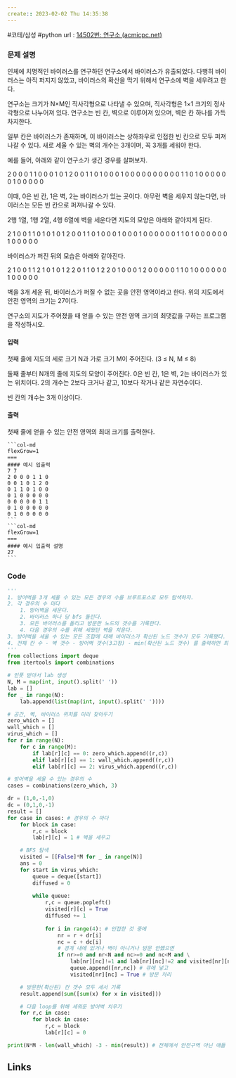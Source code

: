 ```yaml
---
create:: 2023-02-02 Thu 14:35:38
---
```

#코테/삼성   #python 
url : [14502번: 연구소 (acmicpc.net)](https://www.acmicpc.net/problem/14502)
### 문제 설명
인체에 치명적인 바이러스를 연구하던 연구소에서 바이러스가 유출되었다. 다행히 바이러스는 아직 퍼지지 않았고, 바이러스의 확산을 막기 위해서 연구소에 벽을 세우려고 한다.

연구소는 크기가 N×M인 직사각형으로 나타낼 수 있으며, 직사각형은 1×1 크기의 정사각형으로 나누어져 있다. 연구소는 빈 칸, 벽으로 이루어져 있으며, 벽은 칸 하나를 가득 차지한다. 

일부 칸은 바이러스가 존재하며, 이 바이러스는 상하좌우로 인접한 빈 칸으로 모두 퍼져나갈 수 있다. 새로 세울 수 있는 벽의 개수는 3개이며, 꼭 3개를 세워야 한다.

예를 들어, 아래와 같이 연구소가 생긴 경우를 살펴보자.

2 0 0 0 1 1 0
0 0 1 0 1 2 0
0 1 1 0 1 0 0
0 1 0 0 0 0 0
0 0 0 0 0 1 1
0 1 0 0 0 0 0
0 1 0 0 0 0 0

이때, 0은 빈 칸, 1은 벽, 2는 바이러스가 있는 곳이다. 아무런 벽을 세우지 않는다면, 바이러스는 모든 빈 칸으로 퍼져나갈 수 있다.

2행 1열, 1행 2열, 4행 6열에 벽을 세운다면 지도의 모양은 아래와 같아지게 된다.

2 1 0 0 1 1 0
1 0 1 0 1 2 0
0 1 1 0 1 0 0
0 1 0 0 0 1 0
0 0 0 0 0 1 1
0 1 0 0 0 0 0
0 1 0 0 0 0 0

바이러스가 퍼진 뒤의 모습은 아래와 같아진다.

2 1 0 0 1 1 2
1 0 1 0 1 2 2
0 1 1 0 1 2 2
0 1 0 0 0 1 2
0 0 0 0 0 1 1
0 1 0 0 0 0 0
0 1 0 0 0 0 0

벽을 3개 세운 뒤, 바이러스가 퍼질 수 없는 곳을 안전 영역이라고 한다. 위의 지도에서 안전 영역의 크기는 27이다.

연구소의 지도가 주어졌을 때 얻을 수 있는 안전 영역 크기의 최댓값을 구하는 프로그램을 작성하시오.

#### 입력

첫째 줄에 지도의 세로 크기 N과 가로 크기 M이 주어진다. (3 ≤ N, M ≤ 8)

둘째 줄부터 N개의 줄에 지도의 모양이 주어진다. 0은 빈 칸, 1은 벽, 2는 바이러스가 있는 위치이다. 2의 개수는 2보다 크거나 같고, 10보다 작거나 같은 자연수이다.

빈 칸의 개수는 3개 이상이다.

#### 출력

첫째 줄에 얻을 수 있는 안전 영역의 최대 크기를 출력한다.

````col
```col-md
flexGrow=1
===
#### 예시 입출력
7 7
2 0 0 0 1 1 0
0 0 1 0 1 2 0
0 1 1 0 1 0 0
0 1 0 0 0 0 0
0 0 0 0 0 1 1
0 1 0 0 0 0 0
0 1 0 0 0 0 0
```
```col-md
flexGrow=1
===
#### 예시 입출력 설명
27
```
````

### Code
```python
'''
1. 방어벽을 3개 세울 수 있는 모든 경우의 수를 브루트포스로 모두 탐색하자.
2. 각 경우의 수 마다
	1. 방어벽을 세운다.
	2. 바이러스 하나 당 bfs 돌린다.
	3. 모든 바이러스를 돌리고 방문한 노드의 갯수를 기록한다.
	4. 다음 경우의 수를 위해 세웠던 벽을 치운다.
3. 방어벽을 세울 수 있는 모든 조합에 대해 바이러스가 확산된 노드 갯수가 모두 기록됐다.
4. 전체 칸 수 - 벽 갯수 - 방어벽 갯수(3고정) - min(확산된 노드 갯수) 를 출력하면 최대 안전구역!
'''
from collections import deque
from itertools import combinations

# 인풋 받아서 lab 생성
N, M = map(int, input().split(' '))
lab = []
for _ in range(N):
    lab.append(list(map(int, input().split(' '))))

# 공간, 벽, 바이러스 위치를 미리 찾아두기
zero_which = []
wall_which = []
virus_which = []
for r in range(N):
    for c in range(M):
        if lab[r][c] == 0: zero_which.append((r,c))
        elif lab[r][c] == 1: wall_which.append((r,c))
        elif lab[r][c] == 2: virus_which.append((r,c))

# 방어벽을 세울 수 있는 경우의 수
cases = combinations(zero_which, 3)

dr = (1,0,-1,0)
dc = (0,1,0,-1)
result = []
for case in cases: # 경우의 수 마다
    for block in case: 
        r,c = block
        lab[r][c] = 1 # 벽을 세우고 

	# BFS 탐색
    visited = [[False]*M for _ in range(N)] 
    ans = 0
    for start in virus_which:
        queue = deque([start])
        diffused = 0
        
        while queue:
            r,c = queue.popleft()
            visited[r][c] = True
            diffused += 1
            
            for i in range(4): # 인접한 것 중에 
                nr = r + dr[i]
                nc = c + dc[i]
                # 경계 내에 있거나 벽이 아니거나 방문 안했으면
                if nr>=0 and nr<N and nc>=0 and nc<M and \
                    lab[nr][nc]!=1 and lab[nr][nc]!=2 and visited[nr][nc]==False:
                    queue.append([nr,nc]) # 큐에 넣고
                    visited[nr][nc] = True # 방문 처리

	# 방문한(확산된) 칸 갯수 모두 세서 기록
    result.append(sum([sum(x) for x in visited]))

	# 다음 loop를 위해 세워둔 방어벽 치우기
    for r,c in case:
        for block in case:
            r,c = block
            lab[r][c] = 0

print(N*M - len(wall_which) -3 - min(result)) # 전체에서 안전구역 아닌 애들 다 빼기
```

## Links
